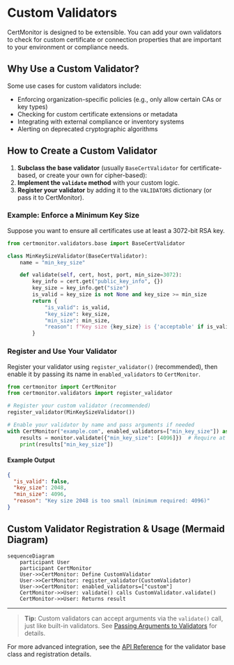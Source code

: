 # Custom Validators

CertMonitor is designed to be extensible. You can add your own validators to check for custom certificate or connection properties that are important to your environment or compliance needs.

## Why Use a Custom Validator?

Some use cases for custom validators include:
- Enforcing organization-specific policies (e.g., only allow certain CAs or key types)
- Checking for custom certificate extensions or metadata
- Integrating with external compliance or inventory systems
- Alerting on deprecated cryptographic algorithms

## How to Create a Custom Validator

1. **Subclass the base validator** (usually `BaseCertValidator` for certificate-based, or create your own for cipher-based):
2. **Implement the `validate` method** with your custom logic.
3. **Register your validator** by adding it to the `VALIDATORS` dictionary (or pass it to CertMonitor).

### Example: Enforce a Minimum Key Size

Suppose you want to ensure all certificates use at least a 3072-bit RSA key.

```python
from certmonitor.validators.base import BaseCertValidator

class MinKeySizeValidator(BaseCertValidator):
    name = "min_key_size"

    def validate(self, cert, host, port, min_size=3072):
        key_info = cert.get("public_key_info", {})
        key_size = key_info.get("size")
        is_valid = key_size is not None and key_size >= min_size
        return {
            "is_valid": is_valid,
            "key_size": key_size,
            "min_size": min_size,
            "reason": f"Key size {key_size} is {'acceptable' if is_valid else 'too small'} (minimum required: {min_size})"
        }
```

### Register and Use Your Validator

Register your validator using `register_validator()` (recommended), then enable it by passing its name in `enabled_validators` to `CertMonitor`.

```python
from certmonitor import CertMonitor
from certmonitor.validators import register_validator

# Register your custom validator (recommended)
register_validator(MinKeySizeValidator())

# Enable your validator by name and pass arguments if needed
with CertMonitor("example.com", enabled_validators=["min_key_size"]) as monitor:
    results = monitor.validate({"min_key_size": [4096]})  # Require at least 4096 bits
    print(results["min_key_size"])
```

#### Example Output

```json
{
  "is_valid": false,
  "key_size": 2048,
  "min_size": 4096,
  "reason": "Key size 2048 is too small (minimum required: 4096)"
}
```

## Custom Validator Registration & Usage (Mermaid Diagram)

```mermaid
sequenceDiagram
    participant User
    participant CertMonitor
    User->>CertMonitor: Define CustomValidator
    User->>CertMonitor: register_validator(CustomValidator)
    User->>CertMonitor: enabled_validators=["custom"]
    CertMonitor->>User: validate() calls CustomValidator.validate()
    CertMonitor->>User: Returns result
```

---

> **Tip:** Custom validators can accept arguments via the `validate()` call, just like built-in validators. See [Passing Arguments to Validators](validator_args.md) for details.

For more advanced integration, see the [API Reference](../reference/validators.md) for the validator base class and registration details.
